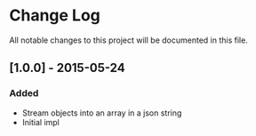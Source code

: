 # Change Log

All notable changes to this project will be documented in this file.

## [1.0.0] - 2015-05-24
### Added

- Stream objects into an array in a json string
- Initial impl
